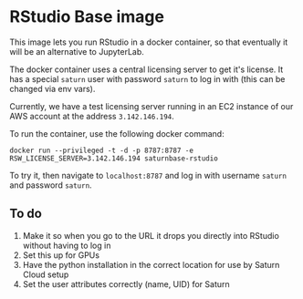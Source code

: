 # RStudio Base image

This image lets you run RStudio in a docker container, so that eventually it will be an alternative to JupyterLab.

The docker container uses a central licensing server to get it's license. It has a special `saturn` user with password `saturn` to log in with (this can be changed via env vars).

Currently, we have a test licensing server running in an EC2 instance of our AWS account at the address `3.142.146.194`.

To run the container, use the following docker command:

```
docker run --privileged -t -d -p 8787:8787 -e RSW_LICENSE_SERVER=3.142.146.194 saturnbase-rstudio
```

To try it, then navigate to `localhost:8787` and log in with username `saturn` and password `saturn`.

## To do

1. Make it so when you go to the URL it drops you directly into RStudio without having to log in
2. Set this up for GPUs
3. Have the python installation in the correct location for use by Saturn Cloud setup
4. Set the user attributes correctly (name, UID) for Saturn

